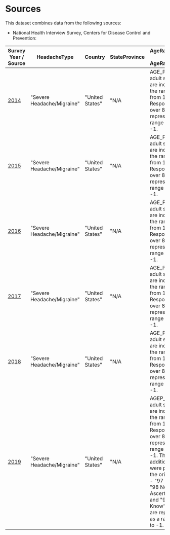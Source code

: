 # Sources

This dataset combines data from the following sources:

* National Health Interview Survey, Centers for Disease Control and Prevention:

Survey Year / Source | HeadacheType | Country | StateProvince | AgeRangeLower / AgeRangeUpper | Ethnicity | Gender | Race | Affected
-------------------- | ------------ | ------- | ------------- | ----------------------------- | --------- | ------ | ---- | --------
[2014](https://www.cdc.gov/nchs/nhis/nhis_2014_data_release.htm) | "Severe Headache/Migraine" | "United States" | "N/A | AGE_P: Only adult surveys are included, so the range goes from 18-85.  Respondents over 85 are represented as a range of 85 to -1. | HISPAN_I | SEX | RACERPI2 | AMIGR
[2015](https://www.cdc.gov/nchs/nhis/nhis_2015_data_release.htm) | "Severe Headache/Migraine" | "United States" | "N/A | AGE_P: Only adult surveys are included, so the range goes from 18-85.  Respondents over 85 are represented as a range of 85 to -1. | HISPAN_I | SEX | MRACRPI2 | AMIGR
[2016](https://www.cdc.gov/nchs/nhis/nhis_2016_data_release.htm) | "Severe Headache/Migraine" | "United States" | "N/A | AGE_P: Only adult surveys are included, so the range goes from 18-85.  Respondents over 85 are represented as a range of 85 to -1. | HISPAN_I | SEX | MRACRPI2 | AMIGR
[2017](https://www.cdc.gov/nchs/nhis/nhis_2017_data_release.htm) | "Severe Headache/Migraine" | "United States" | "N/A | AGE_P: Only adult surveys are included, so the range goes from 18-85.  Respondents over 85 are represented as a range of 85 to -1. | HISPAN_I | SEX | MRACRPI2 | AMIGR
[2018](https://www.cdc.gov/nchs/nhis/nhis_2018_data_release.htm) | "Severe Headache/Migraine" | "United States" | "N/A | AGE_P: Only adult surveys are included, so the range goes from 18-85.  Respondents over 85 are represented as a range of 85 to -1. | HISPAN_I | SEX | MRACRPI2 | AMIGR
[2019](https://www.cdc.gov/nchs/nhis/2019nhis.htm) | "Severe Headache/Migraine" | "United States" | "N/A | AGEP_A: Only adult surveys are included, so the range goes from 18-85.  Respondents over 85 are represented as a range of 85 to -1.  Three additional values were possible in the original data - "97 Refused", "98 Not Ascertained", and "99 Don't Know".  These are represented as a range of -1 to -1. | HISDETP_A | SEX_A | RACEALLP_A | PAIHDFC3M_A
   
